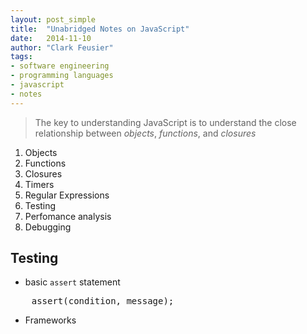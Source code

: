 ```yaml
---
layout: post_simple
title:  "Unabridged Notes on JavaScript"
date:   2014-11-10
author: "Clark Feusier"
tags:
- software engineering
- programming languages
- javascript
- notes
---
```


<blockquote>The key to understanding JavaScript is to understand the close relationship between <em>objects</em>, <em>functions</em>, and <em>closures</em></blockquote>

1. Objects
2. Functions
3. Closures
4. Timers
5. Regular Expressions
6. Testing
7. Perfomance analysis
8. Debugging


## Testing

- basic `assert` statement

<pre class="brush: js">
    assert(condition, message);
</pre>

- Frameworks